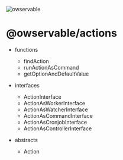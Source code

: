 ![owservable](https://avatars0.githubusercontent.com/u/87773159?s=75)

# @owservable/actions

- functions
	- findAction
	- runActionAsCommand
	- getOptionAndDefaultValue


- interfaces
	- ActionInterface
	- ActionAsWorkerInterface
	- ActionAsWatcherInterface
	- ActionAsCommandInterface
	- ActionAsCronjobInterface
	- ActionAsControllerInterface


- abstracts
    - Action
